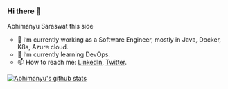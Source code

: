 ### Hi there 👋

Abhimanyu Saraswat this side
<ul style="list-style-type:circle">
  <li> 🔭 I’m currently working as a Software Engineer, mostly in Java, Docker, K8s, Azure cloud. </li>
  <li>🌱 I’m currently learning DevOps.</li>
<li> 📫 How to reach me: <a href="www.linkedin.com/in/saraswat-abhimanyu" target="_blank">LinkedIn</a>, <a href="https://www.twitter.com/AbhimanyuSaras9" target="_blank">Twitter</a>.</li>
  </ul>

[![Abhimanyu's github stats](https://github-readme-stats.vercel.app/api?username=swtabhimanyu)](https://github.com/swtabhimanyu/github-readme-stats)	
